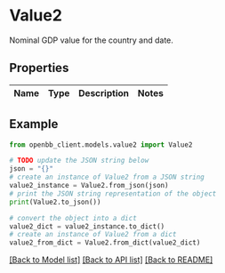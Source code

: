 # Value2

Nominal GDP value for the country and date.

## Properties

Name | Type | Description | Notes
------------ | ------------- | ------------- | -------------

## Example

```python
from openbb_client.models.value2 import Value2

# TODO update the JSON string below
json = "{}"
# create an instance of Value2 from a JSON string
value2_instance = Value2.from_json(json)
# print the JSON string representation of the object
print(Value2.to_json())

# convert the object into a dict
value2_dict = value2_instance.to_dict()
# create an instance of Value2 from a dict
value2_from_dict = Value2.from_dict(value2_dict)
```
[[Back to Model list]](../README.md#documentation-for-models) [[Back to API list]](../README.md#documentation-for-api-endpoints) [[Back to README]](../README.md)



